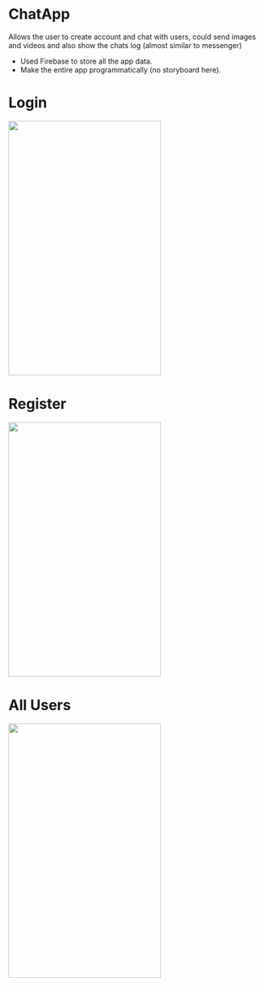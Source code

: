 # ChatApp
Allows the user to create account and chat with users, could send images and videos and also show the chats log (almost similar to messenger)

- Used Firebase to store all the app data.
- Make the entire app programmatically (no storyboard here).

# Login
<img src="https://user-images.githubusercontent.com/53533148/75493332-7dcbbc00-596e-11ea-81a6-529cf0efb0dc.png" width="300" height="500">

# Register
<img src="https://user-images.githubusercontent.com/53533148/75494394-fe8bb780-5970-11ea-9d40-b16d58bda5ad.png" width="300" height="500">

# All Users
<img src="https://user-images.githubusercontent.com/53533148/75494148-6d1c4580-5970-11ea-9f85-7c009701aa70.png" width="300" height="500">
